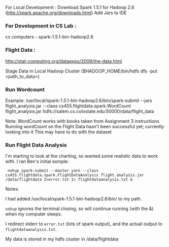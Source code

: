 For Local Development :
Download Spark 1.5.1 for Hadoop 2.6 (http://spark.apache.org/downloads.html)
Add Jars to IDE

### For Development in CS Lab :
cs computers - spark-1.5.1-bin-hadoop2.6

### Flight Data :
http://stat-computing.org/dataexpo/2009/the-data.html

Stage Data in Local Hadoop Cluster ($HADOOP_HOME/bin/hdfs dfs -put <path_to_data>)

### Run Wordcount
Example:
/usr/local/spark-1.5.1-bin-hadoop2.6/bin/spark-submit --jars flight_analysis.jar --class cs455.flightdata.spark.WordCount flight_analysis.jar hdfs://salem.cs.colostate.edu:50000/data/flight_data

Note:
WordCount works with books taken from Assignment 3 instructions
Running wordCount on the Flight Data hasn't been successful yet; currently looking into it
This may have to do with the dataset

### Run Flight Data Analysis
I'm starting to look at the charting, so wanted some realistic data to work with.  I ran Ben's initial exmple:

``` nohup spark-submit --master yarn --class cs455.flightdata.spark.FlightDataAnalysis flight_analysis.jar /data/flightdata 2>error.txt 1> flightdataanalysis.txt &```

Notes:

I had added /usr/local/spark-1.5.1-bin-hadoop2.6/bin/ to my path.

`nohup` ignores the terminal closing, so will continue running (with the &) when my computer sleeps.

I redirect stderr to `error.txt` (lots of spark output), and the actual output to `flightdataanalysis.txt`.  

My data is stored in my hdfs cluster in /data/flightdata